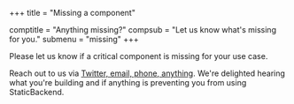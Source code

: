 +++
title = "Missing a component"

comptitle = "Anything missing?"
compsub = "Let us know what's missing for you."
submenu = "missing"
+++

Please let us know if a critical component is missing for your use case.

Reach out to us via [Twitter, email, phone, anything](/contact). We're delighted 
hearing what you're building and if anything is preventing you from using 
StaticBackend.